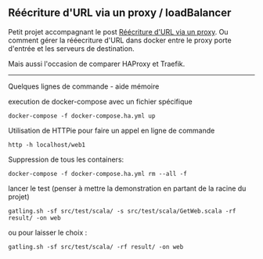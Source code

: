 ## Réécriture d'URL via un proxy / loadBalancer

Petit projet accompagnant le post [Réécriture d'URL via un  proxy](http://www.shipstone.org/2016/05/25/reecriture-durl-via-un-proxy/). Ou comment gérer la rééecriture d'URL dans docker entre le proxy porte d'entrée et les serveurs de destination.

Mais aussi l'occasion de comparer HAProxy et Traefik.

---

Quelques lignes de commande - aide mémoire

execution de docker-compose avec un fichier spécifique

```shell
docker-compose -f docker-compose.ha.yml up
```

Utilisation de HTTPie pour faire un appel en ligne de commande

```shell
http -h localhost/web1
```

Suppression de tous les containers:

```shell
docker-compose -f docker-compose.ha.yml rm --all -f
```

lancer le test (penser à mettre la demonstration en partant de la racine du projet)

```shell
gatling.sh -sf src/test/scala/ -s src/test/scala/GetWeb.scala -rf result/ -on web
```

ou pour laisser le choix : 

```
gatling.sh -sf src/test/scala/ -rf result/ -on web
```
